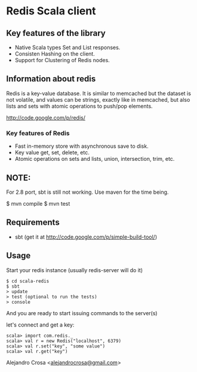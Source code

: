 # Redis Scala client

## Key features of the library

- Native Scala types Set and List responses.
- Consisten Hashing on the client.
- Support for Clustering of Redis nodes.

## Information about redis

Redis is a key-value database. It is similar to memcached but the dataset is not volatile, and values can be strings, exactly like in memcached, but also lists and sets with atomic operations to push/pop elements.

http://code.google.com/p/redis/

### Key features of Redis

- Fast in-memory store with asynchronous save to disk.
- Key value get, set, delete, etc.
- Atomic operations on sets and lists, union, intersection, trim, etc.

## NOTE:

For 2.8 port, sbt is still not working. Use maven for the time being.

  $ mvn compile
  $ mvn test

## Requirements

- sbt (get it at http://code.google.com/p/simple-build-tool/)

## Usage

Start your redis instance (usually redis-server will do it)

    $ cd scala-redis
    $ sbt
    > update
    > test (optional to run the tests)
    > console

And you are ready to start issuing commands to the server(s)

let's connect and get a key:

    scala> import com.redis._
    scala> val r = new Redis("localhost", 6379)
    scala> val r.set("key", "some value")
    scala> val r.get("key")


Alejandro Crosa <<alejandrocrosa@gmail.com>>

